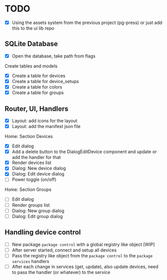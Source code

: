 # TODO

- [x] Using the assets system from the previous project (pg-press) or just add
      this to the ui lib repo

## SQLite Database

- [x] Open the database, take path from flags

Create tables and models

- [x] Create a table for devices
- [x] Create a table for device_setups
- [x] Create a table for colors
- [x] Create a table for groups

## Router, UI, Handlers

- [x] Layout: add icons for the layout
- [x] Layout: add the manifest json file

Home: Section Devices

- [x] Edit dialog
- [x] Add a delete button to the DialogEditDevice component and update or add
      the handler for that
- [x] Render devices list
- [x] Dialog: New device dialog
- [x] Dialog: Edit device dialog
- [ ] Power toggle (on/off)

Home: Section Groups

- [ ] Edit dialog
- [ ] Render groups list
- [ ] Dialog: New group dialog
- [ ] Dialog: Edit group dialog

## Handling device control

- [ ] New package `package control` with a global registry like object [WIP]
- [ ] After server started, connect and setup all devices
- [ ] Pass the registry like object from the `package control` to the
      `package services` handlers
- [ ] After each change in services (get, update), also update devices,
      need to pass the handler (or whatever) to the service
